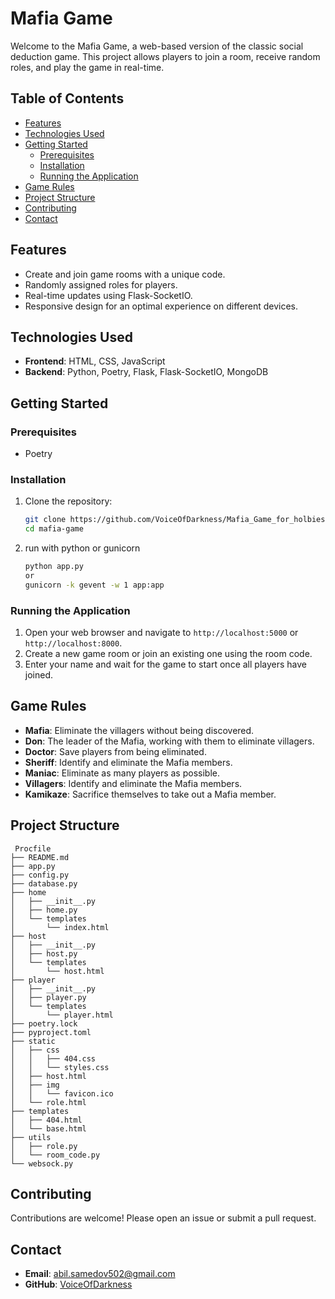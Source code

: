 # Mafia Game
[](https://github.com/VoiceOfDarkness/Mafia_Game_for_holbies/blob/master/static/img/Screenshot_7-8-2024_124354_mafia-for-holbies-4b73ef211906.herokuapp.com.jpeg)
Welcome to the Mafia Game, a web-based version of the classic social deduction game. This project allows players to join a room, receive random roles, and play the game in real-time.

## Table of Contents

- [Features](#features)
- [Technologies Used](#technologies-used)
- [Getting Started](#getting-started)
  - [Prerequisites](#prerequisites)
  - [Installation](#installation)
  - [Running the Application](#running-the-application)
- [Game Rules](#game-rules)
- [Project Structure](#project-structure)
- [Contributing](#contributing)
- [Contact](#contact)

## Features

- Create and join game rooms with a unique code.
- Randomly assigned roles for players.
- Real-time updates using Flask-SocketIO.
- Responsive design for an optimal experience on different devices.

## Technologies Used

- **Frontend**: HTML, CSS, JavaScript
- **Backend**: Python, Poetry, Flask, Flask-SocketIO, MongoDB

## Getting Started

### Prerequisites

- Poetry

### Installation

1. Clone the repository:

   ```sh
   git clone https://github.com/VoiceOfDarkness/Mafia_Game_for_holbies
   cd mafia-game
   ```

2. run with python or gunicorn
   ```sh
   python app.py
   or
   gunicorn -k gevent -w 1 app:app
   ```

### Running the Application

1. Open your web browser and navigate to `http://localhost:5000` or `http://localhost:8000`.
2. Create a new game room or join an existing one using the room code.
3. Enter your name and wait for the game to start once all players have joined.

## Game Rules

- **Mafia**: Eliminate the villagers without being discovered.
- **Don**: The leader of the Mafia, working with them to eliminate villagers.
- **Doctor**: Save players from being eliminated.
- **Sheriff**: Identify and eliminate the Mafia members.
- **Maniac**: Eliminate as many players as possible.
- **Villagers**: Identify and eliminate the Mafia members.
- **Kamikaze**: Sacrifice themselves to take out a Mafia member.

## Project Structure
```
 Procfile
├── README.md
├── app.py
├── config.py
├── database.py
├── home
│   ├── __init__.py
│   ├── home.py
│   └── templates
│       └── index.html
├── host
│   ├── __init__.py
│   ├── host.py
│   └── templates
│       └── host.html
├── player
│   ├── __init__.py
│   ├── player.py
│   └── templates
│       └── player.html
├── poetry.lock
├── pyproject.toml
├── static
│   ├── css
│   │   ├── 404.css
│   │   └── styles.css
│   ├── host.html
│   ├── img
│   │   └── favicon.ico
│   └── role.html
├── templates
│   ├── 404.html
│   └── base.html
├── utils
│   ├── role.py
│   └── room_code.py
└── websock.py
```


## Contributing
Contributions are welcome! Please open an issue or submit a pull request.

## Contact
- **Email**: abil.samedov502@gmail.com
- **GitHub**: [VoiceOfDarkness](https://github.com/voiceofdarkness)
